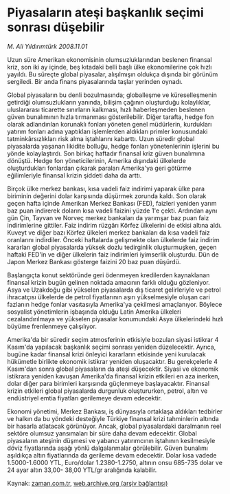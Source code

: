 # Piyasaların ateşi başkanlık seçimi sonrası düşebilir

*M. Ali Yıldırımtürk 2008.11.01*

<tr><td class="metin" colspan="2" style="padding-top: 20px; padding-left: 5px; padding-right: 10px;">Uzun süre Amerikan ekonomisinin olumsuzluklarından beslenen finansal kriz, son iki ay içinde, beş kıtadaki belli başlı ülke ekonomilerine çok hızlı yayıldı. Bu süreçte global piyasalar, alışılmışın oldukça dışında bir görünüm sergiledi. Bir anda finans piyasalarında taşlar yerinden oynadı.</td></tr><tr><td class="metin" colspan="2" style="padding-top: 20px; padding-left: 5px; padding-right: 10px;"><p> Global piyasaların bu denli bozulmasında; globalleşme ve küreselleşmenin getirdiği olumsuzlukların yanında, bilişim çağının oluşturduğu kolaylıklar, uluslararası ticarette sınırların kalkması, hızlı haberleşmeden beslenen güven bunalımının hızla tırmanması gösterilebilir. Diğer tarafta, hedge fon olarak adlandırılan korunaklı fonları yöneten genel müdürlerin, kurdukları yatırım fonları adına yaptıkları işlemlerden aldıkları primler konusundaki tatminkârsızlıkları risk alma iştahlarını kabarttı. Uzun süredir global piyasalarda yaşanan likidite bolluğu, hedge fonları yönetenlerinin işlerini bu yönde kolaylaştırdı. Son birkaç haftadır finansal kriz güven bunalımına dönüştü. Hedge fon yöneticilerinin, Amerika dışındaki ülkelerde oluşturdukları fonlardan çıkarak paraları Amerika'ya geri götürme eğilimleriyle finansal krizin şiddeti daha da arttı. 
<p> Birçok ülke merkez bankası, kısa vadeli faiz indirimi yaparak ülke para biriminin değerini dolar karşısında düşürmek zorunda kaldı. Son olarak geçen hafta içinde Amerikan Merkez Bankası (FED), faizleri yeniden yarım baz puan indirerek doların kısa vadeli faizini yüzde 1'e çekti. Ardından aynı gün Çin, Tayvan ve Norveç merkez bankaları da yarımşar baz puan faiz indirimlerine gittiler. Faiz indirim rüzgârı Körfez ülkelerini de etkisi altına aldı. Kuveyt ve diğer bazı Körfez ülkeleri merkez bankaları da kısa vadeli faiz oranlarını indirdiler. Önceki haftalarda gelişmekte olan ülkelerde faiz indirim kararları global piyasalarda yüksek dozlu tedirginlik oluşturmuşken, geçen haftaki FED'in ve diğer ülkelerin faiz indirimleri iyimserlik oluşturdu. Dün de Japon Merkez Bankası gösterge faizini 20 baz puan düşürdü.
<p> Başlangıçta konut sektöründe geri ödenmeyen kredilerden kaynaklanan finansal krizin bugün gelinen noktada amacının farklı olduğu gözleniyor. Asya ve Uzakdoğu gibi yükselen piyasalarda dış ticaret gelirleriyle ve petrol ihracatçısı ülkelerde de petrol fiyatlarının aşırı yükselmesiyle oluşan cari fazlanın hedge fonlar vasıtasıyla Amerika'ya çekilmesi amaçlanıyor. Böylece sosyalist yönetimlerin işbaşında olduğu Latin Amerika ülkeleri cezalandırılmaya ve yükselen piyasalar konumundaki Asya ülkelerindeki hızlı büyüme frenlenmeye çalışılıyor. 
<p> Amerika'da bir süredir seçim atmosferinin etkisiyle bozulan siyasi istikrar 4 Kasım'da yapılacak başkanlık seçimi sonrası yeniden düzelecektir. Ayrıca, bugüne kadar finansal krizi önleyici kararların etkisinde yeni kurulacak hükümetle birlikte ekonomik istikrar yeniden oluşacaktır. Bu gerekçelerle 4 Kasım'dan sonra global piyasaların da ateşi düşecektir. Siyasi ve ekonomik istikrara yeniden kavuşan Amerika'da finansal krizin etkileri en aza inerken, dolar diğer para birimleri karşısında güçlenmeye başlayacaktır. Finansal krizin etkileri global piyasalarda durgunluk oluştururken, petrol, altın ve endüstriyel emtia fiyatları gerilemeye devam edecektir. 
<p> Ekonomi yönetimi, Merkez Bankası, iş dünyasıyla ortaklaşa aldıkları tedbirler ve halkın da bu yöndeki desteğiyle Türkiye finansal krizi tahminlerin altında bir hasarla atlatacak görünüyor. Ancak, global piyasalardaki daralmanın reel sektöre olumsuz yansımaları bir süre daha devam edecektir. Global piyasaların ateşinin düşmesi ve yabancı yatırımcının iştahının kesilmesiyle döviz fiyatlarında aşağı yönlü dalgalanmalar görülebilir. Güven bunalımı aşıldıkça altın fiyatlarında da gerileme devam edecektir. Dolar kısa vadede 1.5000-1.6000 YTL, Euro/dolar 1.2380-1.2750, altının onsu 685-735 dolar ve 24 ayar altın 33,00- 38,00 YTL/gr aralığında kalabilir.<br/></p></p></p></p></p></td></tr>

Kaynak: [zaman.com.tr](http://zaman.com.tr/yazar.do?yazino=755553), [web.archive.org (arşiv bağlantısı)](http://web.archive.org/web/20081231073833/http://www.zaman.com.tr:80/yazar.do?yazino=755553)
